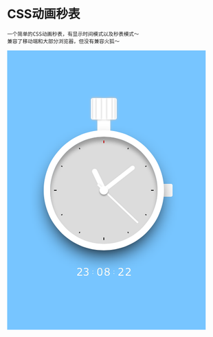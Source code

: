 # CSS动画秒表

	一个简单的CSS动画秒表，有显示时间模式以及秒表模式～
	兼容了移动端和大部分浏览器，但没有兼容火狐～


![image](https://github.com/Fyus1201/clock/blob/master/image/mov0.png) 